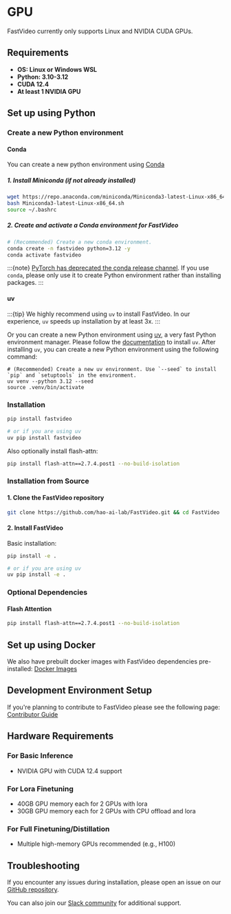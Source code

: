 # GPU

FastVideo currently only supports Linux and NVIDIA CUDA GPUs.

## Requirements

- **OS: Linux or Windows WSL**
- **Python: 3.10-3.12**
- **CUDA 12.4**
- **At least 1 NVIDIA GPU**

## Set up using Python
### Create a new Python environment

#### Conda
You can create a new python environment using [Conda](https://docs.conda.io/projects/conda/en/stable/user-guide/getting-started.html)
##### 1. Install Miniconda (if not already installed)

```bash
wget https://repo.anaconda.com/miniconda/Miniconda3-latest-Linux-x86_64.sh
bash Miniconda3-latest-Linux-x86_64.sh
source ~/.bashrc
```

##### 2. Create and activate a Conda environment for FastVideo

```bash
# (Recommended) Create a new conda environment.
conda create -n fastvideo python=3.12 -y
conda activate fastvideo
```

:::{note}
[PyTorch has deprecated the conda release channel](https://github.com/pytorch/pytorch/issues/138506). If you use `conda`, please only use it to create Python environment rather than installing packages.
:::

#### uv

:::{tip}
We highly recommend using `uv` to install FastVideo. In our experience, `uv` speeds up installation by at least 3x.
:::

Or you can create a new Python environment using [uv](https://docs.astral.sh/uv/), a very fast Python environment manager. Please follow the [documentation](https://docs.astral.sh/uv/#getting-started) to install `uv`. After installing `uv`, you can create a new Python environment using the following command:

```console
# (Recommended) Create a new uv environment. Use `--seed` to install `pip` and `setuptools` in the environment.
uv venv --python 3.12 --seed
source .venv/bin/activate
```

### Installation

```bash
pip install fastvideo

# or if you are using uv
uv pip install fastvideo
```

Also optionally install flash-attn:

```bash
pip install flash-attn==2.7.4.post1 --no-build-isolation
```

### Installation from Source

#### 1. Clone the FastVideo repository

```bash
git clone https://github.com/hao-ai-lab/FastVideo.git && cd FastVideo
```

#### 2. Install FastVideo

Basic installation:

```bash
pip install -e .

# or if you are using uv
uv pip install -e .
```

### Optional Dependencies

#### Flash Attention

```bash
pip install flash-attn==2.7.4.post1 --no-build-isolation
```

## Set up using Docker
We also have prebuilt docker images with FastVideo dependencies pre-installed:
[Docker Images](#docker)

## Development Environment Setup

If you're planning to contribute to FastVideo please see the following page:
[Contributor Guide](#developer-overview)

## Hardware Requirements

### For Basic Inference
- NVIDIA GPU with CUDA 12.4 support

### For Lora Finetuning
- 40GB GPU memory each for 2 GPUs with lora
- 30GB GPU memory each for 2 GPUs with CPU offload and lora

### For Full Finetuning/Distillation
- Multiple high-memory GPUs recommended (e.g., H100)

## Troubleshooting

If you encounter any issues during installation, please open an issue on our [GitHub repository](https://github.com/hao-ai-lab/FastVideo).

You can also join our [Slack community](https://join.slack.com/t/fastvideo/shared_invite/zt-38u6p1jqe-yDI1QJOCEnbtkLoaI5bjZQ) for additional support.

